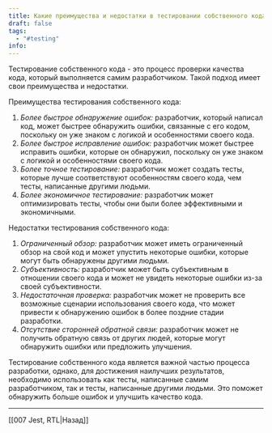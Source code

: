 ```yaml
---
title: Какие преимущества и недостатки в тестировании собственного кода?
draft: false
tags:
  - "#testing"
info:
---
```

Тестирование собственного кода - это процесс проверки качества кода, который выполняется самим разработчиком. Такой подход имеет свои преимущества и недостатки.

Преимущества тестирования собственного кода:
1. *Более быстрое обнаружение ошибок:* разработчик, который написал код, может быстрее обнаружить ошибки, связанные с его кодом, поскольку он уже знаком с логикой и особенностями своего кода.
2. *Более быстрое исправление ошибок:* разработчик может быстрее исправить ошибки, которые он обнаружил, поскольку он уже знаком с логикой и особенностями своего кода.
3. *Более точное тестирование:* разработчик может создать тесты, которые лучше соответствуют особенностям своего кода, чем тесты, написанные другими людьми.
4. *Более экономичное тестирование:* разработчик может оптимизировать тесты, чтобы они были более эффективными и экономичными.

Недостатки тестирования собственного кода:
1. *Ограниченный обзор:* разработчик может иметь ограниченный обзор на свой код и может упустить некоторые ошибки, которые могут быть обнаружены другими людьми.
2. *Субъективность:* разработчик может быть субъективным в отношении своего кода и может не увидеть некоторые ошибки из-за своей субъективности.
3. *Недостаточная проверка:* разработчик может не проверить все возможные сценарии использования своего кода, что может привести к обнаружению ошибок в более поздние стадии разработки.
4. *Отсутствие сторонней обратной связи:* разработчик может не получить обратную связь от других людей, которые могут обнаружить ошибки или предложить улучшения.

Тестирование собственного кода является важной частью процесса разработки, однако, для достижения наилучших результатов, необходимо использовать как тесты, написанные самим разработчиком, так и тесты, написанные другими людьми. Это поможет обнаружить больше ошибок и улучшить качество кода.

____

[[007 Jest, RTL|Назад]]